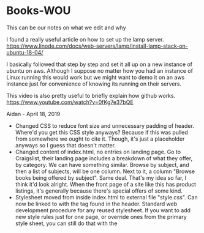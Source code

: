 # Books-WOU

This can be our notes on what we edit and why

I found a really useful article on how to set up the lamp server.
https://www.linode.com/docs/web-servers/lamp/install-lamp-stack-on-ubuntu-18-04/

I basically followed that step by step and set it all up on a new instance of ubuntu on aws.
Although I suppose no matter how you had an instance of Linux running this would work but we might want to demo it on an aws instance just for convenience of knowing its running on their servers.

This video is also pretty useful to briefly explain how github works.
https://www.youtube.com/watch?v=0fKg7e37bQE


Aidan - April 18, 2019
* Changed CSS to reduce font size and unnecessary padding of header. Where'd you get this CSS style anyways? Because if this was pulled from somewhere we ought to cite it. Though, it's just a placeholder anyways so I guess that doesn't matter.
* Changed content of index.html, no entries on landing page. Go to Craigslist, their landing page includes a breakdown of what they offer, by category. We can have something similar. Browse by subject, and then a list of subjects, will be one column. Next to it, a column "Browse books being offered by subject". Same deal. That's my idea so far, I think it'd look alright. When the front page of a site like this has product listings, it's generally because there's special offers of some kind.
* Stylesheet moved from inside index.html to external file "style.css". Can now be linked to with the <link> tag found in the header. Standard web development procedure for any reused stylesheet. If you want to add new style rules just for one page, or override ones from the primary style sheet, you can still do that with the <style> tag.
* Minor changes to writing. Got rid of CSS Template in title, made the r in resource in the tagline lowercase. Removed word "footer" from the footer, don't really need it. Added 10 extra pixels of padding given that the footer is currently empty, works a bit better visually.

Notes:
* Should we switch from a sidebar to a horizontal navigation bar? Existing vertical bar is taking up a lot of room. That could be fixed too, just wondering.
* Should add a search bar eventually, and change the "Search for Books" link to an advanced search, where filters are presented.
  I'm aware this is a very basic layout just to get some work done on. But, I thought I'd say something.